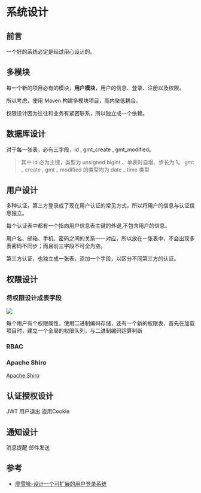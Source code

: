 # 系统设计

## 前言

一个好的系统必定是经过用心设计的。

## 多模块

每一个新的项目必有的模块，**用户模块**，用户的信息、登录、注册以及权限。

所以考虑，使用 Maven 构建多模块项目，高内聚低耦合。

权限设计因为往往和业务有紧密联系，所以独立成一个依赖。

## 数据库设计

对于每一张表，必有三字段，id , gmt_create , gmt_modified。

> 其中 id 必为主键，类型为 unsigned bigint 、单表时自增、步长为 1。 gmt _ create ,
gmt _ modified 的类型均为 date _ time 类型

## 用户设计

多种认证，第三方登录成了现在用户认证的常见方式，所以将用户的信息与认证信息独立。

每个认证表中都有一个指向用户信息表主键的外键,不包含用户的信息。

用户名、邮箱、手机、密码之间的关系一一对应，所以放在一张表中，不会出现多表密码不同步；而且前三字段不可全为空。

第三方认证，也独立成一张表，添加一个字段，以区分不同第三方的认证。

## 权限设计

### 将权限设计成表字段

![](https://ox.xizero.com/uploads/2017/03/user.png)

每个用户有个权限属性，使用二进制编码存储，还有一个新的权限表，首先在加载项目时，建立一个全局的权限队列，与二进制编码运算判断

### RBAC

### Apache Shiro

[Apache Shiro](https://shiro.apache.org/)

## 认证授权设计

JWT 用户退出 盗用Cookie

## 通知设计

消息提醒 邮件发送

## 参考
- [廖雪峰-设计一个可扩展的用户登录系统](http://www.liaoxuefeng.com/article/001437480923144e567335658cc4015b38a595bb006aa51000)
